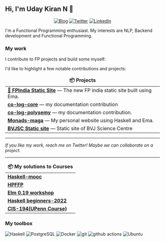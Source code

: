 ## Hi, I'm Uday Kiran N 👋

<p align="center">
  <a href="https://udaycruise2903.github.io/" target="_blank"><img alt="Blog" src="https://img.shields.io/badge/Blog-ffc107.svg?&style=for-the-badge&logo=html5&logoColor=black" /></a>
  <a href="https://twitter.com/intent/follow?screen_name=neoatnebula&tw_p=followbutton" target="_blank"><img alt="Twitter" src="https://img.shields.io/badge/twitter-%231DA1F2.svg?&style=for-the-badge&logo=twitter&logoColor=white" /></a>
  <a href="https://www.linkedin.com/in/uday-kiran-n-ab1874157/" target="_blank"><img alt="LinkedIn" src="https://img.shields.io/badge/linkedin-%230077B5.svg?&style=for-the-badge&logo=linkedin&logoColor=white" /></a>


I'm a Functional Programming enthusiast. My interests are NLP, Backend development and Functional Programming.

### My work

I contribute to FP projects and build some myself:

I'd like to highlight a few notable contributions and projects:

<table>
  <thead align="center">
    <tr border: none;>
      <td><b>📦 Projects</b></td>
    </tr>
  </thead>
  <tbody>
    <tr>
      <td><a href="https://github.com/fpindia/fpindia-site"><b>👩‍ FPIndia Static Site</b></a> — The new FP india static site built using Ema.</td>
    </tr>
    <tr>
      <td><a href="https://github.com/udaycruise2903/co-log-core"><b>co-log-core</b></a> — my documentation contribution</td>
    </tr>
    <tr>
      <td><a href="https://github.com/udaycruise2903/co-log-polysemy"><b>co-log-polysemy</b></a> — my documentation contribution.</td>
    </tr>
    <tr>
      <td><a href="https://github.com/udaycruise2903/monads-maga"><b>Monads-maga</b></a> — My personal website using Haskell and Ema.</td>
    <tr>
            <td><a href="https://github.com/bvjsciencecentre/bvjsc-site"><b>BVJSC Static site</b></a> — Static site of BVJ Science Centre</td>
    </tr>

    
  </tbody>
</table>

---

<i>If you like my work, reach me on Twitter! Maybe we can collaborate on a project.</i>

---

<table>
  <thead align="center">
    <tr border: none;>
      <td><b>📦 My solutions to Courses</b></td>
    </tr>
  </thead>
  <tbody>
    <tr>
      <td><a href="https://github.com/udaycruise2903/haskell-mooc"><b>Haskell-mooc</b></a></td>
    </tr>
    <tr>
      <td><a href="https://github.com/udaycruise2903/beginners-dilemma"><b>HPFFP</b></a></td>
    </tr>
     <tr>
      <td><a href="https://github.com/udaycruise2903/elm-0.19-workshop"><b>Elm 0.19 workshop</b></a></td>
    </tr>
    <tr>
      <td><a href="https://github.com/udaycruise2903/d4hslectures22"><b>Haskell beginners-2022</b></a> </td>
    </tr>
    <tr>
      <td><a href="https://github.com/udaycruise2903/cis194-sol"><b>CIS-194(UPenn Course)</b></a></td>
    </tr>
  </tbody>
</table>

### My toolbox

<p>
  <img alt="Haskell" src="https://img.shields.io/badge/-Haskell-5e5086?style=flat-square&logo=haskell&logoColor=white" />
  <img alt="PostgreSQL" src="https://img.shields.io/badge/-PostgreSQL-0064a5?style=flat-square&logo=postgresql&logoColor=white" />
  <img alt="Docker" src="https://img.shields.io/badge/-Docker-46a2f1?style=flat-square&logo=docker&logoColor=white" />
  <img alt="git" src="https://img.shields.io/badge/-Git-F05032?style=flat-square&logo=git&logoColor=white" />
  <img alt="github actions" src="https://img.shields.io/badge/-Github_Actions-2088FF?style=flat-square&logo=github-actions&logoColor=white" />
  <img alt="Ubuntu" src="https://img.shields.io/badge/-Ubuntu-E95420?style=flat-square&logo=ubuntu&logoColor=white" />

</p>
